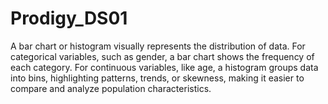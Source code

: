 # Prodigy_DS01
A bar chart or histogram visually represents the distribution of data. For categorical variables, such as gender, a bar chart shows the frequency of each category. For continuous variables, like age, a histogram groups data into bins, highlighting patterns, trends, or skewness, making it easier to compare and analyze population characteristics.
